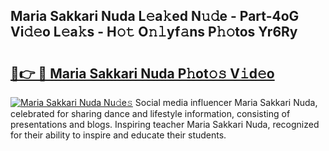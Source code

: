 ## Maria Sakkari Nuda L𝚎a𝚔ed N𝚞𝚍e - Part-4oG Vi𝚍𝚎o L𝚎a𝚔s - H𝚘𝚝 O𝚗𝚕yf𝚊ns P𝚑𝚘tos Yr6Ry

# <h2><a href="http://kf96ap.oniu.top/?m=Maria+Sakkari+Nuda">🔗👉 🔴 Maria Sakkari Nuda P𝚑ot𝚘𝚜 V𝚒d𝚎o</a></h2>

[![Maria Sakkari Nuda Nu𝚍e𝚜](https://i.imgur.com/0qMVB7G.gif)](http://kf96ap.oniu.top/?m=Maria+Sakkari+Nuda)
Social media influencer Maria Sakkari Nuda, celebrated for sharing dance and lifestyle information, consisting of presentations and blogs. Inspiring teacher Maria Sakkari Nuda, recognized for their ability to inspire and educate their students.  
